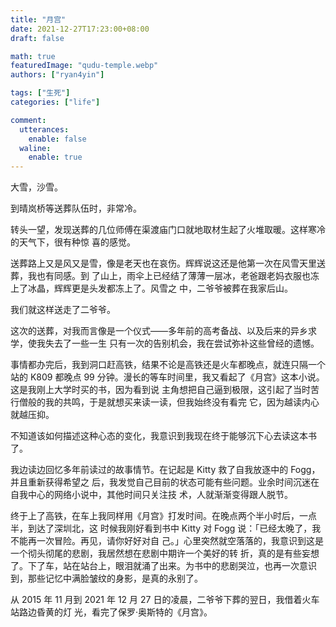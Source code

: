```yaml
---
title: "月宫"
date: 2021-12-27T17:23:00+08:00
draft: false

math: true
featuredImage: "qudu-temple.webp"
authors: ["ryan4yin"]

tags: ["生死"]
categories: ["life"]

comment:
  utterances:
    enable: false
  waline:
    enable: true
---
```


大雪，沙雪。

到晴岚桥等送葬队伍时，非常冷。

转头一望，发现送葬的几位师傅在渠渡庙门口就地取材生起了火堆取暖。这样寒冷的天气下，很有种惊
喜的感觉。

送葬路上又是风又是雪，像是老天也在哀伤。辉辉说这还是他第一次在风雪天里送葬，我也有同感。到
了山上，雨伞上已经结了薄薄一层冰，老爸跟老妈衣服也冻上了冰晶，辉辉更是头发都冻上了。风雪之
中，二爷爷被葬在我家后山。

我们就这样送走了二爷爷。

这次的送葬，对我而言像是一个仪式——多年前的高考备战、以及后来的异乡求学，使我失去了一些一生
只有一次的告别机会，我在尝试弥补这些曾经的遗憾。

事情都办完后，我到洞口赶高铁，结果不论是高铁还是火车都晚点，就连只隔一个站的 K809 都晚点
99 分钟。漫长的等车时间里，我又看起了《月宫》这本小说。这是我刚上大学时买的书，因为看到说
主角想把自己逼到极限，这引起了当时苦行僧般的我的共鸣，于是就想买来读一读，但我始终没有看完
它，因为越读内心就越压抑。

不知道该如何描述这种心态的变化，我意识到我现在终于能够沉下心去读这本书了。

我边读边回忆多年前读过的故事情节。在记起是 Kitty 救了自我放逐中的 Fogg，并且重新获得希望之
后，我发觉自己目前的状态可能有些问题。业余时间沉迷在自我中心的网络小说中，其他时间只关注技
术，人就渐渐变得跟人脱节。

终于上了高铁，在车上我同样用《月宫》打发时间。在晚点两个半小时后，一点半，到达了深圳北，这
时候我刚好看到书中 Kitty 对 Fogg 说：「已经太晚了，我不能再一次冒险。再见，请你好好对自
己。」心里突然就空落落的，我意识到这是一个彻头彻尾的悲剧，我居然想在悲剧中期许一个美好的转
折，真的是有些妄想了。下了车，站在站台上，眼泪就涌了出来。为书中的悲剧哭泣，也再一次意识
到，那些记忆中满脸皱纹的身影，是真的永别了。

从 2015 年 11 月到 2021 年 12 月 27 日的凌晨，二爷爷下葬的翌日，我借着火车站路边昏黄的灯
光，看完了保罗·奥斯特的《月宫》。
